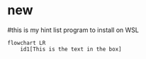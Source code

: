 # new
#this is my hint list program to install on WSL

```mermaid
flowchart LR
    id1[This is the text in the box]
```
